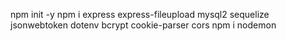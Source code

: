 npm init -y
npm i express express-fileupload mysql2 sequelize jsonwebtoken dotenv bcrypt cookie-parser cors
npm i nodemon